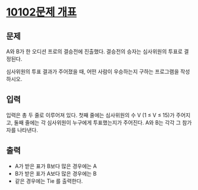 # [10102문제 개표](https://www.acmicpc.net/problem/10102)
## 문제
A와 B가 한 오디션 프로의 결승전에 진출했다. 결승전의 승자는 심사위원의 투표로 결정된다.

심사위원의 투표 결과가 주어졌을 때, 어떤 사람이 우승하는지 구하는 프로그램을 작성하시오.

## 입력
입력은 총 두 줄로 이루어져 있다. 첫째 줄에는 심사위원의 수 V (1 ≤  V ≤  15)가 주어지고, 둘째 줄에는 각 심사위원이 누구에게 투표했는지가 주어진다. A와 B는 각각 그 참가자를 나타낸다.

## 출력
* A가 받은 표가 B보다 많은 경우에는 A
* B가 받은 표가 A보다 많은 경우에는 B
* 같은 경우에는 Tie
를 출력한다.

